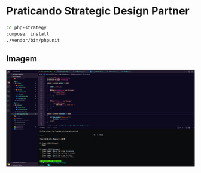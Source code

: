 # Praticando Strategic Design Partner
```bash
cd php-strategy
composer install
./vendor/bin/phpunit
```

## Imagem
![Strategy Imagem](picture.png)